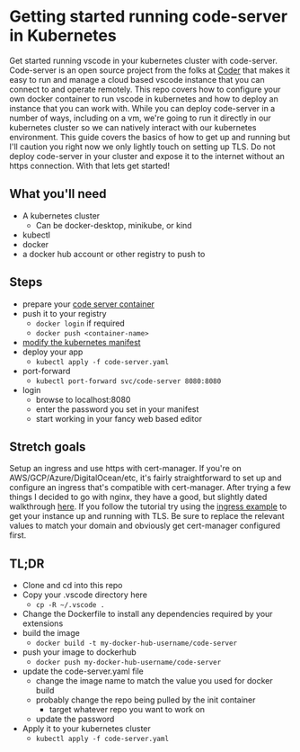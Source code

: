 # Getting started running code-server in Kubernetes

Get started running vscode in your kubernetes cluster with code-server. Code-server is an open source project from the folks at [Coder](https://coder.com/) that makes it easy to run and manage a cloud based vscode instance that you can connect to and operate remotely. This repo covers how to configure your own docker container to run vscode in kubernetes and how to deploy an instance that you can work with. While you can deploy code-server in a number of ways, including on a vm, we're going to run it directly in our kubernetes cluster so we can natively interact with our kubernetes environment. This guide covers the basics of how to get up and running but I'll caution you right now we only lightly touch on setting up TLS. Do not deploy code-server in your cluster and expose it to the internet without an https connection. With that lets get started!

## What you'll need

* A kubernetes cluster
  * Can be docker-desktop, minikube, or kind
* kubectl
* docker
* a docker hub account or other registry to push to

## Steps

* prepare your [code server container](docker-container.md)
* push it to your registry
  * `docker login` if required
  * `docker push <container-name>`
* [modify the kubernetes manifest](kubernetes-manifest.md)
* deploy your app
  * `kubectl apply -f code-server.yaml`
* port-forward
  * `kubectl port-forward svc/code-server 8080:8080`
* login
  * browse to localhost:8080
  * enter the password you set in your manifest
  * start working in your fancy web based editor

## Stretch goals

Setup an ingress and use https with cert-manager. If you're on AWS/GCP/Azure/DigitalOcean/etc, it's fairly straightforward to set up and configure an ingress that's compatible with cert-manager. After trying a few things I decided to go with nginx, they have a good, but slightly dated walkthrough [here](https://cert-manager.io/docs/tutorials/acme/ingress/). If you follow the tutorial try using the [ingress example](ingress.yaml) to get your instance up and running with TLS. Be sure to replace the relevant values to match your domain and obviously get cert-manager configured first.

## TL;DR

* Clone and cd into this repo
* Copy your .vscode directory here
  * `cp -R ~/.vscode .`
* Change the Dockerfile to install any dependencies required by your extensions
* build the image
  * `docker build -t my-docker-hub-username/code-server`
* push your image to dockerhub
  * `docker push my-docker-hub-username/code-server`
* update the code-server.yaml file
  * change the image name to match the value you used for docker build
  * probably change the repo being pulled by the init container
    * target whatever repo you want to work on
  * update the password
* Apply it to your kubernetes cluster
  * `kubectl apply -f code-server.yaml`
